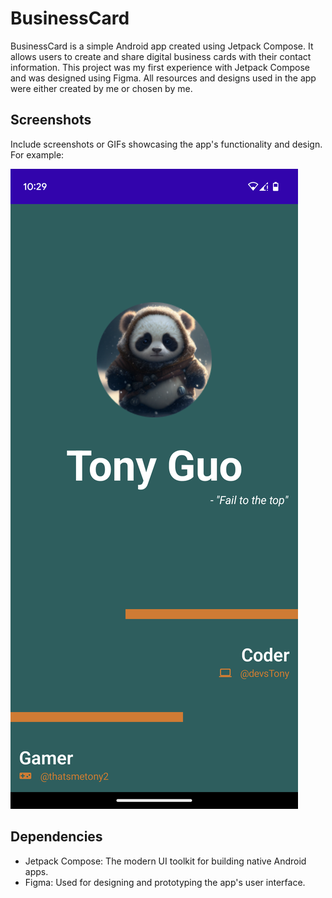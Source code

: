 # BusinessCard

BusinessCard is a simple Android app created using Jetpack Compose. It allows users to create and share digital business cards with their contact information. This project was my first experience with Jetpack Compose and was designed using Figma. All resources and designs used in the app were either created by me or chosen by me.

## Screenshots

Include screenshots or GIFs showcasing the app's functionality and design. For example:

![Screenshot 1](screenshots/BusinessCard.png)

## Dependencies

- Jetpack Compose: The modern UI toolkit for building native Android apps.
- Figma: Used for designing and prototyping the app's user interface.
